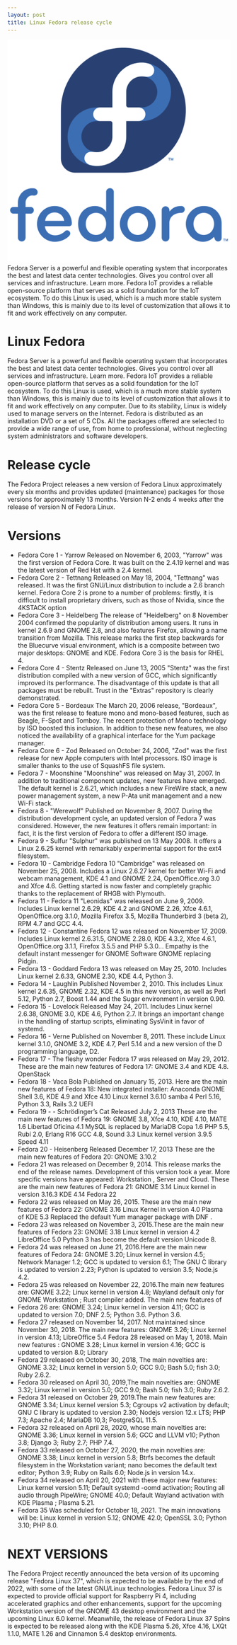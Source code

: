 ```yaml
---
layout: post
title: Linux Fedora release cycle
---
```

<div class="row">
    <div class="col-sm-2">
        <img src="/images/linux-fedora.png" alt="Linux Fedora logo"/>
    </div>
    <div class="col-sm-10">
        Fedora Server is a powerful and flexible operating system that incorporates the best and latest data center technologies. Gives you control over all services and infrastructure. Learn more. Fedora IoT provides a reliable open-source platform that serves as a solid foundation for the IoT ecosystem. To do this Linux is used, which is a much more stable system than Windows, this is mainly due to its level of customization that allows it to fit and work effectively on any computer.
    </div>
</div>

# Linux Fedora
Fedora Server is a powerful and flexible operating system that incorporates the best and latest data center technologies. Gives you control over all services and infrastructure. Learn more. Fedora IoT provides a reliable open-source platform that serves as a solid foundation for the IoT ecosystem. To do this Linux is used, which is a much more stable system than Windows, this is mainly due to its level of customization that allows it to fit and work effectively on any computer. Due to its stability, Linux is widely used to manage servers on the Internet.
Fedora is distributed as an installation DVD or a set of 5 CDs. All the packages offered are selected to provide a wide range of use, from home to professional, without neglecting system administrators and software developers.

# Release cycle
The Fedora Project releases a new version of Fedora Linux approximately every six months and provides updated (maintenance) packages for those versions for approximately 13 months. Version N-2 ends 4 weeks after the release of version N of Fedora Linux.

# Versions
* Fedora Core 1 - Yarrow Released on November 6, 2003, "Yarrow" was the first version of Fedora Core. It was built on the 2.4.19 kernel and was the latest version of Red Hat with a 2.4 kernel.
* Fedora Core 2 - Tettnang Released on May 18, 2004, "Tettnang" was released. It was the first GNU/Linux distribution to include a 2.6 branch kernel. Fedora Core 2 is prone to a number of problems: firstly, it is difficult to install proprietary drivers, such as those of Nvidia, since the 4KSTACK option
* Fedora Core 3 - Heidelberg The release of "Heidelberg" on 8 November 2004 confirmed the popularity of distribution among users. It runs in kernel 2.6.9 and GNOME 2.8, and also features Firefox, allowing a name transition from Mozilla. This release marks the first step backwards for the Bluecurve visual environment, which is a composite between two major desktops: GNOME and KDE. Fedora Core 3 is the basis for RHEL 4.
* Fedora Core 4 - Stentz Released on June 13, 2005 "Stentz" was the first distribution compiled with a new version of GCC, which significantly improved its performance. The disadvantage of this update is that all packages must be rebuilt. Trust in the "Extras" repository is clearly demonstrated.
* Fedora Core 5 - Bordeaux The March 20, 2006 release, "Bordeaux", was the first release to feature mono and mono-based features, such as Beagle, F-Spot and Tomboy. The recent protection of Mono technology by ISO boosted this inclusion. In addition to these new features, we also noticed the availability of a graphical interface for the Yum package manager.
* Fedora Core 6 - Zod Released on October 24, 2006, "Zod" was the first release for new Apple computers with Intel processors. ISO image is smaller thanks to the use of SquashFS file system.
* Fedora 7 - Moonshine "Moonshine" was released on May 31, 2007. In addition to traditional component updates, new features have emerged. The default kernel is 2.6.21, which includes a new FireWire stack, a new power management system, a new P-Ata unit management and a new Wi-Fi stack.
* Fedora 8 -  "Werewolf" Published on November 8, 2007. During the distribution development cycle, an updated version of Fedora 7 was considered. However, the new features it offers remain important: in fact, it is the first version of Fedora to offer a different ISO image.
* Fedora 9 - Sulfur "Sulphur" was published on 13 May 2008. It offers a Linux 2.6.25 kernel with remarkably experimental support for the ext4 filesystem.
* Fedora 10 - Cambridge Fedora 10 "Cambridge" was released on November 25, 2008. Includes a Linux 2.6.27 kernel for better Wi-Fi and webcam management, KDE 4.1 and GNOME 2.24, OpenOffice.org 3.0 and Xfce 4.6. Getting started is now faster and completely graphic thanks to the replacement of RHGB with Plymouth.
* Fedora 11 - Fedora 11 "Leonidas" was released on June 9, 2009. Includes Linux kernel 2.6.29, KDE 4.2 and GNOME 2.26, Xfce 4.6.1, OpenOffice.org 3.1.0, Mozilla Firefox 3.5, Mozilla Thunderbird 3 (beta 2), RPM 4.7 and GCC 4.4.
* Fedora 12 - Constantine Fedora 12 was released on November 17, 2009. Includes Linux kernel 2.6.31.5, GNOME 2.28.0, KDE 4.3.2, Xfce 4.6.1, OpenOffice.org 3.1.1, Firefox 3.5.5 and PHP 5.3.0... Empathy is the default instant messenger for GNOME Software GNOME replacing Pidgin.
* Fedora 13 - Goddard Fedora 13 was released on May 25, 2010. Includes Linux kernel 2.6.33, GNOME 2.30, KDE 4.4, Python 3.
* Fedora 14 - Laughlin Published November 2, 2010. This includes Linux kernel 2.6.35, GNOME 2.32, KDE 4.5 in this new version, as well as Perl 5.12, Python 2.7, Boost 1.44 and the Sugar environment in version 0.90.
* Fedora 15 - Lovelock Released May 24, 2011. Includes Linux kernel 2.6.38, GNOME 3.0, KDE 4.6, Python 2.7. It brings an important change in the handling of startup scripts, eliminating SysVinit in favor of systemd.
* Fedora 16 - Verne Published on November 8, 2011. These include Linux kernel 3.1.0, GNOME 3.2, KDE 4.7, Perl 5.14 and a new version of the D programming language, D2.
* Fedora 17 - The fleshy wonder Fedora 17 was released on May 29, 2012. These are the main new features of Fedora 17: GNOME 3.4 and KDE 4.8. OpenStack
* Fedora 18 - Vaca Bola Published on January 15, 2013. Here are the main new features of Fedora 18: New integrated installer: Anaconda GNOME Shell 3.6, KDE 4.9 and Xfce 4.10 Linux kernel 3.6.10 samba 4 Perl 5.16, Python 3.3, Rails 3.2 UEFI
* Fedora 19 - - Schrödinger’s Cat Released July 2, 2013 These are the main new features of Fedora 19: GNOME 3.8, Xfce 4.10, KDE 4.10, MATE 1.6 Libertad Oficina 4.1 MySQL is replaced by MariaDB Copa 1.6 PHP 5.5, Rubí 2.0, Erlang R16 GCC 4.8, Sound 3.3 Linux kernel version 3.9.5 Speed 4.11
* Fedora 20 - Heisenberg Released December 17, 2013 These are the main new features of Fedora 20: GNOME 3.10.2
* Fedora 21 was released on December 9, 2014. This release marks the end of the release names. Development of this version took a year. More specific versions have appeared: Workstation , Server and Cloud. These are the main new features of Fedora 21: GNOME 3.14 Linux kernel in version 3.16.3 KDE 4.14 Fedora 22
* Fedora 22 was released on May 26, 2015. These are the main new features of Fedora 22: GNOME 3.16 Linux Kernel in version 4.0 Plasma of KDE 5.3 Replaced the default Yum manager package with DNF .
* Fedora 23 was released on November 3, 2015.These are the main new features of Fedora 23: GNOME 3.18 Linux kernel in version 4.2 LibreOffice 5.0 Python 3 has become the default version Unicode 8.
* Fedora 24 was released on June 21, 2016.Here are the main new features of Fedora 24: GNOME 3.20; Linux kernel in version 4.5; Network Manager 1.2; GCC is updated to version 6.1; The GNU C library is updated to version 2.23; Python is updated to version 3.5; Node.js 4.2.
* Fedora 25 was released on November 22, 2016.The main new features are: GNOME 3.22; Linux kernel in version 4.8; Wayland default only for GNOME Workstation ; Rust compiler added. The main new features of
* Fedora 26 are: GNOME 3.24; Linux kernel in version 4.11; GCC is updated to version 7.0; DNF 2.5; Python 3.6. Python 3.6.
* Fedora 27 released on November 14, 2017. Not maintained since November 30, 2018. The main new features: GNOME 3.26; Linux kernel in version 4.13; LibreOffice 5.4 Fedora 28 released on May 1, 2018. Main new features : GNOME 3.28; Linux kernel in version 4.16; GCC is updated to version 8.0; Library
* Fedora 29 released on October 30, 2018, The main novelties are: GNOME 3.32; Linux kernel in version 5.0; GCC 9.0; Bash 5.0; fish 3.0; Ruby 2.6.2.
* Fedora 30 released on April 30, 2019,The main novelties are: GNOME 3.32; Linux kernel in version 5.0; GCC 9.0; Bash 5.0; fish 3.0; Ruby 2.6.2.
* Fedora 31 released on October 29, 2019.The main new features are: GNOME 3.34; Linux kernel version 5.3; Cgroups v2 activation by default; GNU C library is updated to version 2.30; Nodejs version 12.x LTS; PHP 7.3; Apache 2.4; MariaDB 10,3; PostgreSQL 11.5.
* Fedora 32 released on April 28, 2020, whose main novelties are: GNOME 3.36; Linux kernel in version 5.6; GCC and LLVM v10; Python 3.8; Django 3; Ruby 2.7; PHP 7.4.
* Fedora 33 released on October 27, 2020, the main novelties are: GNOME 3.38; Linux kernel in version 5.8; Btrfs becomes the default filesystem in the Workstation variant; nano becomes the default text editor; Python 3.9; Ruby on Rails 6.0; Node.js in version 14.x.
* Fedora 34 released on April 20, 2021 with these major new features: Linux kernel version 5.11; Default systemd -oomd activation; Routing all audio through PipeWire; GNOME 40.0; Default Wayland activation with KDE Plasma ; Plasma 5.21.
* Fedora 35 Was scheduled for October 18, 2021. The main innovations will be: Linux kernel in version 5.12; GNOME 42.0; OpenSSL 3.0; Python 3.10; PHP 8.0.

# NEXT VERSIONS
The Fedora Project recently announced the beta version of its upcoming release "Fedora Linux 37", which is expected to be available by the end of 2022, with some of the latest GNU/Linux technologies. Fedora Linux 37 is expected to provide official support for Raspberry Pi 4, including accelerated graphics and other enhancements, support for the upcoming Workstation version of the GNOME 43 desktop environment and the upcoming Linux 6.0 kernel. Meanwhile, the release of Fedora Linux 37 Spins is expected to be released along with the KDE Plasma 5.26, Xfce 4.16, LXQt 1.1.0, MATE 1.26 and Cinnamon 5.4 desktop environments.
